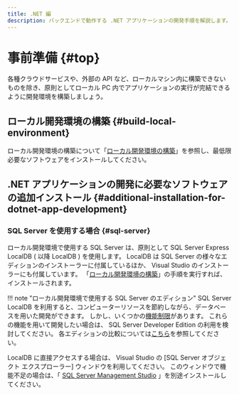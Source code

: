```yaml
---
title: .NET 編
description: バックエンドで動作する .NET アプリケーションの開発手順を解説します。
---
```


# 事前準備 {#top}

各種クラウドサービスや、外部の API など、ローカルマシン内に構築できないものを除き、原則としてローカル PC 内でアプリケーションの実行が完結できるように開発環境を構築しましょう。

## ローカル開発環境の構築 {#build-local-environment}

ローカル開発環境の構築について「[ローカル開発環境の構築](../../how-to-develop/local-environment/index.md)」を参照し、最低限必要なソフトウェアをインストールしてください。

## .NET アプリケーションの開発に必要なソフトウェアの追加インストール {#additional-installation-for-dotnet-app-development}

### SQL Server を使用する場合 {#sql-server}

ローカル開発環境で使用する SQL Server は、原則として SQL Server Express LocalDB ( 以降 LocalDB ) を使用します。
LocalDB は SQL Server の様々なエディションのインストーラーに付属しているほか、 Visual Studio のインストーラーにも付属しています。
「[ローカル開発環境の構築](../../how-to-develop/local-environment/index.md)」の手順を実行すれば、インストールされます。

!!! note "ローカル開発環境で使用する SQL Server のエディション"
    SQL Server LocalDB を利用すると、コンピューターリソースを節約しながら、データベースを用いた開発ができます。
    しかし、いくつかの[機能制限](https://docs.microsoft.com/ja-jp/sql/database-engine/configure-windows/sql-server-express-localdb#restrictions)があります。
    これらの機能を用いて開発したい場合は、 SQL Server Developer Edition の利用を検討してください。
    各エディションの比較については[こちら](https://docs.microsoft.com/ja-jp/sql/sql-server/editions-and-components-of-sql-server-version-15)を参照してください。

LocalDB に直接アクセスする場合は、 Visual Studio の [SQL Server オブジェクト エクスプローラー] ウィンドウを利用してください。
このウィンドウで機能不足の場合は、「 [SQL Server Management Studio](https://docs.microsoft.com/ja-jp/sql/ssms/download-sql-server-management-studio-ssms) 」を別途インストールしてください。
